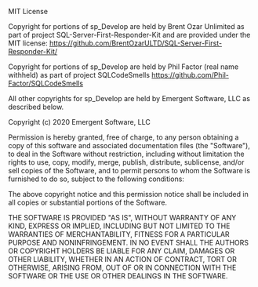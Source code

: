 MIT License

Copyright for portions of sp_Develop are held by Brent Ozar Unlimited as part of project 
SQL-Server-First-Responder-Kit and are provided under the MIT license: 
https://github.com/BrentOzarULTD/SQL-Server-First-Responder-Kit/ 

Copyright for portions of sp_Develop are held by Phil Factor (real name withheld) as part of project 
SQLCodeSmells https://github.com/Phil-Factor/SQLCodeSmells

All other copyrights for sp_Develop are held by 
Emergent Software, LLC as described below.

Copyright (c) 2020 Emergent Software, LLC

Permission is hereby granted, free of charge, to any person obtaining a copy of this software and associated 
documentation files (the "Software"), to deal in the Software without restriction, including without limitation the 
rights to use, copy, modify, merge, publish, distribute, sublicense, and/or sell copies of the Software, and to 
permit persons to whom the Software is furnished to do so, subject to the following conditions:

The above copyright notice and this permission notice shall be included in all copies or substantial portions of the
Software.

THE SOFTWARE IS PROVIDED "AS IS", WITHOUT WARRANTY OF ANY KIND, EXPRESS OR IMPLIED, INCLUDING BUT NOT LIMITED TO THE
WARRANTIES OF MERCHANTABILITY, FITNESS FOR A PARTICULAR PURPOSE AND NONINFRINGEMENT. IN NO EVENT SHALL THE AUTHORS 
OR COPYRIGHT HOLDERS BE LIABLE FOR ANY CLAIM, DAMAGES OR OTHER LIABILITY, WHETHER IN AN ACTION OF CONTRACT, TORT OR
OTHERWISE, ARISING FROM, OUT OF OR IN CONNECTION WITH THE SOFTWARE OR THE USE OR OTHER DEALINGS IN THE SOFTWARE.